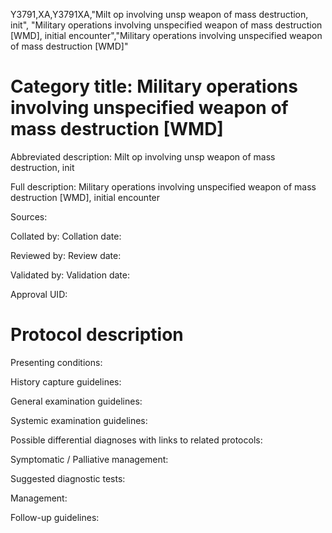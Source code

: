 Y3791,XA,Y3791XA,"Milt op involving unsp weapon of mass destruction, init", "Military operations involving unspecified weapon of mass destruction [WMD], initial encounter","Military operations involving unspecified weapon of mass destruction [WMD]"
# Category title: Military operations involving unspecified weapon of mass destruction [WMD]

Abbreviated description: Milt op involving unsp weapon of mass destruction, init

Full description: Military operations involving unspecified weapon of mass destruction [WMD], initial encounter

Sources:

Collated by:
Collation date:

Reviewed by:
Review date:

Validated by:
Validation date:

Approval UID:

# Protocol description

Presenting conditions:

History capture guidelines:

General examination guidelines:

Systemic examination guidelines:

Possible differential diagnoses with links to related protocols:

Symptomatic / Palliative management:

Suggested diagnostic tests:

Management:

Follow-up guidelines:
